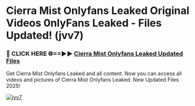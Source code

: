 # Cierra Mist Onlyfans Leaked Original Videos 0nlyFans Leaked - Files Updated! (jvv7)

<h3>🔴 CLICK HERE 🌐==►► <a href="https://tinyurl.com/x26r9saj" rel="nofollow">Cierra Mist Onlyfans Leaked Updated Files</a></h3>

Get Cierra Mist Onlyfans Leaked and all content. Now you can access all videos and pictures of Cierra Mist Onlyfans Leaked. New Updated Files 2025!

[![jvv7](https://i.imgur.com/LkgZPqh.gif)](https://tinyurl.com/x26r9saj)

